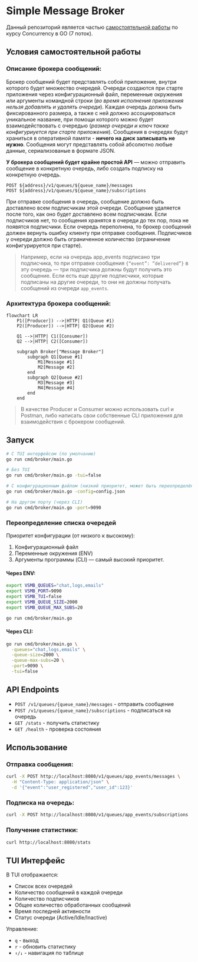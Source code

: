 # Simple Message Broker

Данный репозиторий является частью [самостоятельной работы](https://balun-team.yonote.ru/share/87f296a0-48fa-44e0-b8ca-d0eea9d67a71/doc/samostoyatelnaya-rabota-vt5nM6MfRE) по курсу Concurrency в GO (7 поток).

## Условия самостоятельной работы

### Описание брокера сообщений:
Брокер сообщений будет представлять собой приложение, внутри которого будет множество очередей. Очереди создаются при 
старте приложения через конфигурационный файл, переменные окружения или аргументы командной строки (*во время исполнения
приложения нельзя добавлять и удалять очереди*). Каждая очередь должна быть фиксированного размера, а также с ней должно
ассоциироваться уникальное название, при помощи которого можно будет взаимодействовать с очередью (*размер очереди и 
ключ также конфигуриуется при старте приложения*). Сообщения в очередях будут храниться в оперативной памяти - **ничего 
на диск записывать не нужно**. Сообщения могут представлять собой абсолютно любые данные, сериализованые в формате JSON.

__У брокера сообщений будет крайне простой API__ — можно отправить сообщение в конкретную очередь, либо создать подписку на конкретную очередь.

```
POST ${address}/v1/queues/${queue_name}/messages
POST ${address}/v1/queues/${queue_name}/subscriptions
```

При отправке сообщения в очередь, сообщение должно быть доставлено всем подписчикам этой очереди. Сообщение удаляется 
после того, как оно будет доставлено всем подписчикам. Если подписчиков нет, то сообщения хранятся в очереди до тех пор,
пока не появятся подписчики. Если очередь переполнена, то брокер сообщений должен вернуть ошибку клиенту при отправке 
сообщения. Подписчиков у очереди должно быть ограниченное количество (ограничение конфигурируется при старте).

> Например, если на очередь app_events подписано три подписчика, то при отправке сообщения `{“event”: ”delivered”}` в эту 
очередь — три подписчика должны будут получить это сообщение. Если есть еще другие подписчики, которые подписаны на 
другие очереди, то они не должны получать сообщений из очереди `app_events`.

### Архитектура брокера сообщений:

```mermaid
flowchart LR
    P1([Producer]) -->|HTTP| Q1(Queue #1)
    P2([Producer]) -->|HTTP| Q2(Queue #2)

    Q1 -->|HTTP| C1([Consumer])
    Q2 -->|HTTP| C2([Consumer])

    subgraph Broker["Message Broker"]
        subgraph Q1[Queue #1]
            M1[Message #1]
            M2[Message #2]
        end
        subgraph Q2[Queue #2]
            M3[Message #3]
            M4[Message #4]
        end
    end
```

> В качестве Producer и Consumer можно использовать curl и Postman, либо написать свои собственные CLI приложения для 
взаимодействия с брокером сообщений.

## Запуск

```bash
# С TUI интерфейсом (по умолчанию)
go run cmd/broker/main.go

# Без TUI
go run cmd/broker/main.go -tui=false

# С конфигурационным файлом (низкий приоритет, может быть переопределён ENV/CLI)
go run cmd/broker/main.go -config=config.json

# На другом порту (через CLI)
go run cmd/broker/main.go -port=9090
```

### Переопределение списка очередей

Приоритет конфигурации (от низкого к высокому):
1) Конфигурационный файл
2) Переменные окружения (ENV)
3) Аргументы программы (CLI) — самый высокий приоритет.

#### Через ENV:
```bash
export VSMB_QUEUES="chat,logs,emails"
export VSMB_PORT=9090
export VSMB_TUI=false
export VSMB_QUEUE_SIZE=2000
export VSMB_QUEUE_MAX_SUBS=20

go run cmd/broker/main.go
```

#### Через CLI:
```bash
go run cmd/broker/main.go \
  -queues="chat,logs,emails" \
  -queue-size=2000 \
  -queue-max-subs=20 \
  -port=9090 \
  -tui=false
```

## API Endpoints

- `POST /v1/queues/{queue_name}/messages` - отправить сообщение
- `POST /v1/queues/{queue_name}/subscriptions` - подписаться на очередь
- `GET /stats` - получить статистику
- `GET /health` - проверка состояния

## Использование

### Отправка сообщения:
```bash
curl -X POST http://localhost:8080/v1/queues/app_events/messages \
  -H "Content-Type: application/json" \
  -d '{"event":"user_registered","user_id":123}'
```

### Подписка на очередь:
```bash
curl -X POST http://localhost:8080/v1/queues/app_events/subscriptions
```

### Получение статистики:
```bash
curl http://localhost:8080/stats
```

## TUI Интерфейс

В TUI отображается:
- Список всех очередей
- Количество сообщений в каждой очереди
- Количество подписчиков
- Общее количество обработанных сообщений
- Время последней активности
- Статус очереди (Active/Idle/Inactive)

Управление:
- `q` - выход
- `r` - обновить статистику
- `↑/↓` - навигация по таблице
